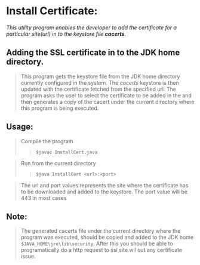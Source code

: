 # Install Certificate:

*This utility program enables the developer to add the certificate for a particular site(url) in to the keystore file **cacerts**.* 
## Adding the SSL certificate in to the JDK home directory.

>This program gets the keystore file from the JDK home directory currently configured in the system. The *cacerts* keystore is then updated with the
certificate fetched from the specified url. The program asks the user to select the certificate to be added in the and then generates a copy of the 
cacert under the current directory where this program is being executed.

## Usage:

> Compile the program
>> `$javac InstallCert.java`

> Run from the current directory
>> `$java InstallCert <url>:<port>`

>The url and port values represents the site where the certificate has to be downloaded and added to the keystore. The port value will be 443 in most cases

## Note:
> The generated cacerts file under the current directory where the program was executed, should be copied and added to the JDK home `$JAVA_HOME\jre\lib\security`.
After this you should be able to programatically do a http request to ssl site wil out any certificate issue.
